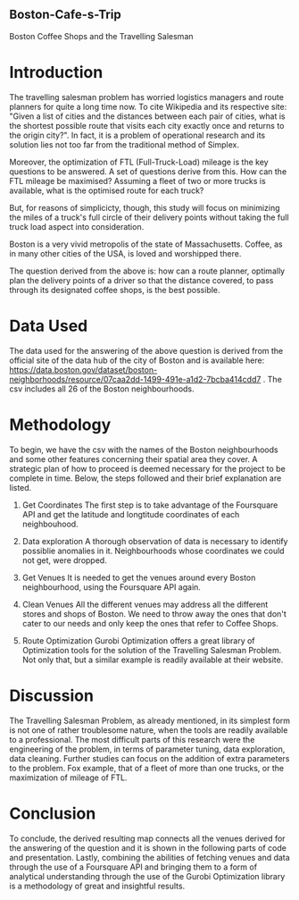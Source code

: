 ## Boston-Cafe-s-Trip
Boston Coffee Shops and the Travelling Salesman

# Introduction
The travelling salesman problem has worried logistics managers and route planners for quite a long time now.
To cite Wikipedia and its respective site: "Given a list of cities and the distances between each pair of cities,
what is the shortest possible route that visits each city exactly once and returns to the origin city?".
In fact, it is a problem of operational research and its solution lies not too far from the traditional method of 
Simplex.

Moreover, the optimization of FTL (Full-Truck-Load) mileage is the key questions to be answered. A set of questions
derive from this. How can the FTL mileage be maximised? Assuming a fleet of two or more trucks is available, what 
is the optimised route for each truck?

But, for reasons of simplicicty, though, this study will focus on minimizing the miles of a truck's full circle
of their delivery points without taking the full truck load aspect into consideration.

Boston is a very vivid metropolis of the state of Massachusetts. Coffee, as in many other cities of the USA, is
loved and worshipped there.

The question derived from the above is: how can a route planner, optimally plan the delivery points of a driver 
so that the distance covered, to pass through its designated coffee shops, is the best possible.

# Data Used
The data used for the answering of the above question is derived from the official site of the data hub of the city of Boston
and is available here: https://data.boston.gov/dataset/boston-neighborhoods/resource/07caa2dd-1499-491e-a1d2-7bcba414cdd7 .
The csv includes all 26 of the Boston neighbourhoods.

# Methodology
To begin, we have the csv with the names of the Boston neighbourhoods and some other features concerning their spatial area 
they cover. A strategic plan of how to proceed is deemed necessary for the project to be complete in time. Below, the steps 
followed and their brief explanation are listed. 

1. Get Coordinates
The first step is to take advantage of the Foursquare API and get the latitude and longtitude coordinates of each
neighbouhood. 

2. Data exploration
A thorough observation of data is necessary to identify possiblie anomalies in it. Neighbourhoods whose coordinates we 
could not get, were dropped.

3. Get Venues
It is needed to get the venues around every Boston neighbourhood, using the Foursquare API again.

4. Clean Venues
All the different venues may address all the different stores and shops of Boston. We need to throw away the ones that 
don't cater to our needs and only keep the ones that refer to Coffee Shops.

5. Route Optimization
Gurobi Optimization offers a great library of Optimization tools for the solution of the Travelling Salesman Problem.
Not only that, but a similar example is readily available at their website.

# Discussion
The Travelling Salesman Problem, as already mentioned, in its simplest form is not one of rather troublesome nature, when
the tools are readily available to a professional. The most difficult parts of this research were the engineering of the problem,
in terms of parameter tuning, data exploration, data cleaning. Further studies can focus on the addition of extra parameters to 
the problem. Fox example, that of a fleet of more than one trucks, or the maximization of mileage of FTL.

# Conclusion
To conclude, the derived resulting map connects all the venues derived for the answering of the question and it is shown in the following 
parts of code and presentation. 
Lastly, combining the abilities of fetching venues and data through the use of a Foursquare API and bringing them to a form of analytical 
understanding through the use of the Gurobi Optimization library is a methodology of great and insightful results. 


